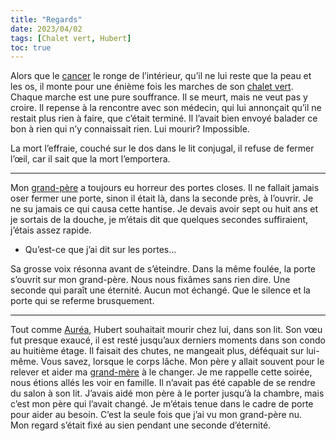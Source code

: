 ```yaml
---
title: "Regards"
date: 2023/04/02
tags: [Chalet vert, Hubert]
toc: true
---
```


Alors que le [cancer](https://cgermain97.github.io/Feu-de-Foret/post4/) le ronge de l’intérieur, qu’il ne lui reste que la peau et les os, il monte pour une énième fois les marches de son [chalet vert](https://cgermain97.github.io/Feu-de-Foret/chalet/). Chaque marche est une pure souffrance. Il se meurt, mais ne veut pas y croire. Il repense à la rencontre avec son médecin, qui lui annonçait qu’il ne restait plus rien à faire, que c’était terminé. Il l’avait bien envoyé balader ce bon à rien qui n’y connaissait rien. Lui mourir? Impossible. 

La mort l’effraie, couché sur le dos dans le lit conjugal, il refuse de fermer l’œil, car il sait que la mort l’emportera. 

***

Mon [grand-père](https://cgermain97.github.io/Feu-de-Foret/Hubert/) a toujours eu horreur des portes closes. Il ne fallait jamais oser fermer une porte, sinon il était là, dans la seconde près, à l’ouvrir. Je ne su jamais ce qui causa cette hantise. Je devais avoir sept ou huit ans et je sortais de la douche, je m’étais dit que quelques secondes suffiraient, j’étais assez rapide.

- Qu’est-ce que j’ai dit sur les portes…

Sa grosse voix résonna avant de s’éteindre. Dans la même foulée, la porte s’ouvrit sur mon grand-père. Nous nous fixâmes sans rien dire. Une seconde qui paraît une éternité. Aucun mot échangé. Que le silence et la porte qui se referme brusquement.

***

Tout comme [Auréa](https://cgermain97.github.io/Feu-de-Foret/Auréa/), Hubert souhaitait mourir chez lui, dans son lit. Son vœu fut presque exaucé, il est resté jusqu’aux derniers moments dans son condo au huitième étage. Il faisait des chutes, ne mangeait plus, déféquait sur lui-même. Vous savez, lorsque le corps lâche. Mon père y allait souvent pour le relever et aider ma [grand-mère](https://cgermain97.github.io/Feu-de-Foret/Philie/) à le changer. Je me rappelle cette soirée, nous étions allés les voir en famille. Il n’avait pas été capable de se rendre du salon à son lit. J’avais aidé mon père à le porter jusqu’à la chambre, mais c’est mon père qui l’avait changé. Je m’étais tenue dans le cadre de porte pour aider au besoin. C’est la seule fois que j’ai vu mon grand-père nu. 
<br>
Mon regard s’était fixé au sien pendant une seconde d’éternité.